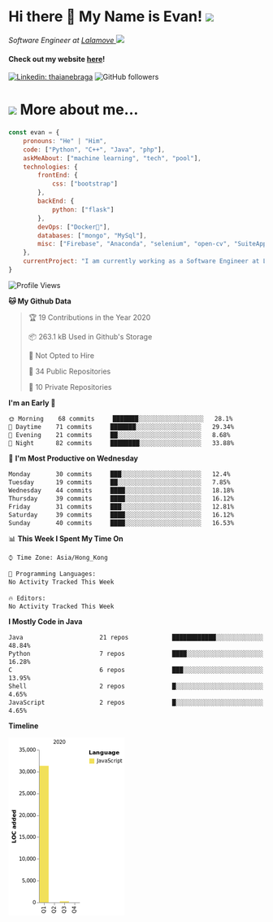 <h1>Hi there 👋 My Name is Evan!   <img src="https://media.giphy.com/media/10GN73YGycPXQk/giphy.gif" width=50></h1>

<p><em>Software Engineer at <a href="https://www.lalamove.com/hongkong/zh/home">Lalamove   </a><img src="https://media.giphy.com/media/HMSLfCl5BsXoQ/giphy.gif" width="30"> 
</em></p>

<h4>Check out my website <a href="https://hoyeechan.com/">here</a>!</h4>

[![Linkedin: thaianebraga](https://img.shields.io/badge/-Evan-blue?style=flat-square&logo=Linkedin&logoColor=white&link=https://www.https://www.linkedin.com/in/ho-yee-chan/)](https://www.https://www.linkedin.com/in/ho-yee-chan/)
![GitHub followers](https://img.shields.io/github/followers/hyc121110?label=Follow&style=social)

<!--
**hyc121110/hyc121110** is a ✨ _special_ ✨ repository because its `README.md` (this file) appears on your GitHub profile.

Here are some ideas to get you started:

- 🔭 I’m currently working on ...
- 🌱 I’m currently learning ...
- 👯 I’m looking to collaborate on ...
- 🤔 I’m looking for help with ...
- 💬 Ask me about ...
- 📫 How to reach me: ...
- 😄 Pronouns: ...
- ⚡ Fun fact: ...
-->

# <img src="https://media.giphy.com/media/VbnUQpnihPSIgIXuZv/giphy.gif" width=50> More about me...


```javascript
const evan = {
    pronouns: "He" | "Him",
    code: ["Python", "C++", "Java", "php"],
    askMeAbout: ["machine learning", "tech", "pool"],
    technologies: {
        frontEnd: {
            css: ["bootstrap"]
        },
        backEnd: {
            python: ["flask"]
        },
        devOps: ["Docker🐳"],
        databases: ["mongo", "MySql"],
        misc: ["Firebase", "Anaconda", "selenium", "open-cv", "SuiteApp"]
    },
    currentProject: "I am currently working as a Software Engineer at Lalamove",
}
```


<!--START_SECTION:waka-->
![Profile Views](http://img.shields.io/badge/Profile%20Views-0-blue)

**🐱 My Github Data** 

> 🏆 19 Contributions in the Year 2020
 > 
> 📦 263.1 kB Used in Github's Storage 
 > 
> 🚫 Not Opted to Hire
 > 
> 📜 34 Public Repositories
 > 
> 🔑 10 Private Repositories 

**I'm an Early 🐤** 

```text
🌞 Morning    68 commits     ███████░░░░░░░░░░░░░░░░░░   28.1% 
🌆 Daytime    71 commits     ███████░░░░░░░░░░░░░░░░░░   29.34% 
🌃 Evening    21 commits     ██░░░░░░░░░░░░░░░░░░░░░░░   8.68% 
🌙 Night      82 commits     ████████░░░░░░░░░░░░░░░░░   33.88%

```
📅 **I'm Most Productive on Wednesday** 

```text
Monday       30 commits     ███░░░░░░░░░░░░░░░░░░░░░░   12.4% 
Tuesday      19 commits     ██░░░░░░░░░░░░░░░░░░░░░░░   7.85% 
Wednesday    44 commits     ████░░░░░░░░░░░░░░░░░░░░░   18.18% 
Thursday     39 commits     ████░░░░░░░░░░░░░░░░░░░░░   16.12% 
Friday       31 commits     ███░░░░░░░░░░░░░░░░░░░░░░   12.81% 
Saturday     39 commits     ████░░░░░░░░░░░░░░░░░░░░░   16.12% 
Sunday       40 commits     ████░░░░░░░░░░░░░░░░░░░░░   16.53%

```


📊 **This Week I Spent My Time On** 

```text
⌚︎ Time Zone: Asia/Hong_Kong

💬 Programming Languages: 
No Activity Tracked This Week

🔥 Editors: 
No Activity Tracked This Week

```

**I Mostly Code in Java** 

```text
Java                     21 repos            ████████████░░░░░░░░░░░░░   48.84% 
Python                   7 repos             ████░░░░░░░░░░░░░░░░░░░░░   16.28% 
C                        6 repos             ███░░░░░░░░░░░░░░░░░░░░░░   13.95% 
Shell                    2 repos             █░░░░░░░░░░░░░░░░░░░░░░░░   4.65% 
JavaScript               2 repos             █░░░░░░░░░░░░░░░░░░░░░░░░   4.65%

```


**Timeline**

![Chart not found](https://github.com/hyc121110/hyc121110/blob/master/charts/bar_graph.png) 


<!--END_SECTION:waka-->